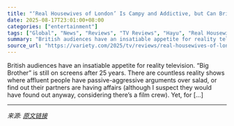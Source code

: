 ```yaml
---
title: "‘Real Housewives of London’ Is Campy and Addictive, but Can Brits’ Dry Wit Bring the Drama?: TV Review"
date: 2025-08-17T23:01:00+08:00
categories: ["entertainment"]
tags: ["Global", "News", "Reviews", "TV Reviews", "Hayu", "Real Housewives of London"]
summary: "British audiences have an insatiable appetite for reality television. &#8220;Big Brother&#8221; is still on screens after 25 years. There are countless reality shows where affluent people have passive"
source_url: "https://variety.com/2025/tv/reviews/real-housewives-of-london-review-campy-addictive-1236490233/"
---
```


British audiences have an insatiable appetite for reality television. &#8220;Big Brother&#8221; is still on screens after 25 years. There are countless reality shows where affluent people have passive-aggressive arguments over salad, or find out their partners are having affairs (although I suspect they would have found out anyway, considering there’s a film crew). Yet, for [&#8230;]

---

*来源: [原文链接](https://variety.com/2025/tv/reviews/real-housewives-of-london-review-campy-addictive-1236490233/)*

